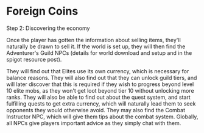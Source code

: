 # Foreign Coins

Step 2: Discovering the economy

Once the player has gotten the information about selling items, they'll naturally be drawn to sell it. If the world is set up, they will then find the Adventurer's Guild NPCs (details for world download and setup and in the spigot resource post).

They will find out that Elites use its own currency, which is necessary for balance reasons. They will also find out that they can unlock guild tiers, and will later discover that this is required if they wish to progress beyond level 10 elite mobs, as they won't get loot beyond tier 10 without unlocking more ranks. They will also be able to find out about the quest system, and start fulfilling quests to get extra currency, which will naturally lead them to seek opponents they would otherwise avoid. They may also find the Combat Instructor NPC, which will give them tips about the combat system. Globally, all NPCs give players important advice as they simply chat with them.
